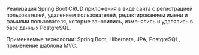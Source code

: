 Реализация Spring Boot CRUD приложения в виде сайта с регистрацией пользователей, 
удалением пользователей, редактированием имени и фамилии пользователя,
которые заносились, изменялись и удалялись в базе данных PostgreSQL.

Применяемые технологии: Spring Boot, Hibernate, JPA, PostgreSQL, применение шаблона MVC.

